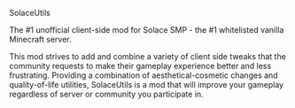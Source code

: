 SolaceUtils

The #1 unofficial client-side mod for Solace SMP - the #1 whitelisted vanilla Minecraft server.

This mod strives to add and combine a variety of client side tweaks that the community requests to make their gameplay experience better and less frustrating. Providing a combination of aesthetical-cosmetic changes and quality-of-life utilities, SolaceUtils is a mod that will improve your gameplay regardless of server or community you participate in.
